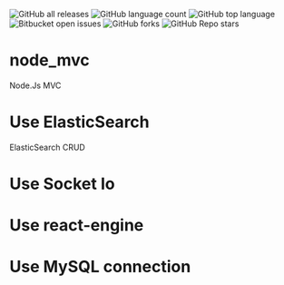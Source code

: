 

![GitHub all releases](https://img.shields.io/github/downloads/Umid-ismayilov/node_mvc/total)
![GitHub language count](https://img.shields.io/github/languages/count/Umid-ismayilov/node_mvc)
![GitHub top language](https://img.shields.io/github/languages/top/Umid-ismayilov/node_mvc?color=yellow)
![Bitbucket open issues](https://img.shields.io/bitbucket/issues/Umid-ismayilov/node_mvc)
![GitHub forks](https://img.shields.io/github/forks/Umid-ismayilov/node_mvc?style=social)
![GitHub Repo stars](https://img.shields.io/github/stars/Umid-ismayilov/node_mvc?style=social)

# node_mvc
Node.Js MVC

# Use ElasticSearch 
ElasticSearch CRUD

# Use Socket Io 

# Use react-engine

# Use MySQL connection

